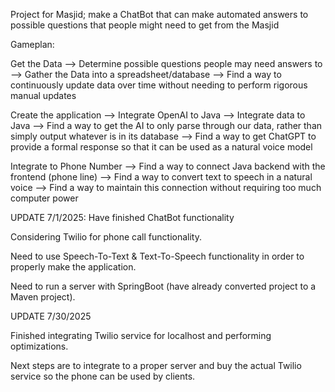 Project for Masjid; make a ChatBot that can make automated answers to possible questions that people might need to get from the Masjid

Gameplan:

Get the Data --> Determine possible questions people may need answers to --> Gather the Data into a spreadsheet/database --> Find a way to continuously update data over time without needing to perform rigorous manual updates

Create the application --> Integrate OpenAI to Java --> Integrate data to Java --> Find a way to get the AI to only parse through our data, rather than simply output whatever is in its database --> Find a way to get ChatGPT to provide a formal response so that it can be used as a natural voice model

Integrate to Phone Number --> Find a way to connect Java backend with the frontend (phone line) --> Find a way to convert text to speech in a natural voice --> Find a way to maintain this connection without requiring too much computer power

UPDATE 7/1/2025: Have finished ChatBot functionality

Considering Twilio for phone call functionality.

Need to use Speech-To-Text & Text-To-Speech functionality in order to properly make the application.

Need to run a server with SpringBoot (have already converted project to a Maven project).

UPDATE 7/30/2025

Finished integrating Twilio service for localhost and performing optimizations.

Next steps are to integrate to a proper server and buy the actual Twilio service so the phone can be used by clients. 